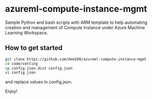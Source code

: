 # azureml-compute-instance-mgmt

Sample Python and bash scripts with ARM template to help automating creation and management of Compute Instance under Azure Machine Learning Workspace.

## How to get started

```bash
git clone https://github.com/dem108/azureml-compute-instance-mgmt
cd code/setting
cp config.json.dist config.json
vi config.json
```

and replace values in config.json.

Enjoy!

